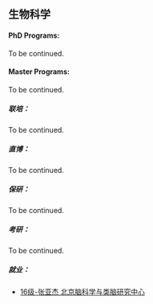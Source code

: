 ## 生物科学

#### PhD Programs:

To be continued.

#### Master Programs:

To be continued.

##### 联培：

To be continued.

##### 直博：

To be continued.

##### 保研：

To be continued.

##### 考研：

To be continued.

##### 就业：

- [16级-张亚杰 北京脑科学与类脑研究中心](grad-application/biology/bioscience/[CN]-16-zhangyajie.md)